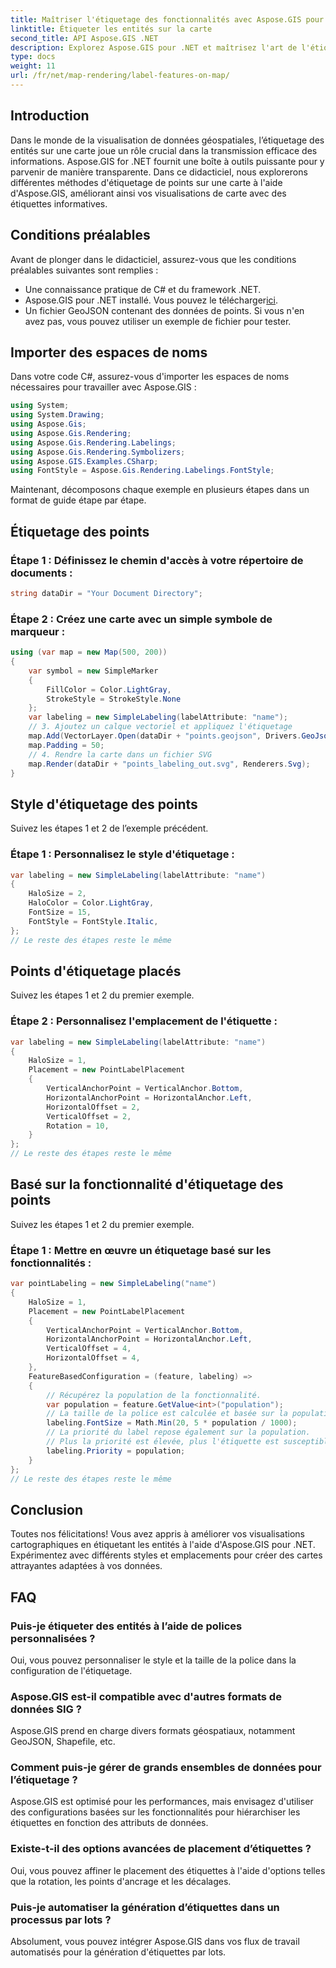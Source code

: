 ```yaml
---
title: Maîtriser l'étiquetage des fonctionnalités avec Aspose.GIS pour .NET
linktitle: Étiqueter les entités sur la carte
second_title: API Aspose.GIS .NET
description: Explorez Aspose.GIS pour .NET et maîtrisez l'art de l'étiquetage des entités sur les cartes. Améliorez vos visualisations géospatiales sans effort. #Aspose #SIG
type: docs
weight: 11
url: /fr/net/map-rendering/label-features-on-map/
---
```

## Introduction
Dans le monde de la visualisation de données géospatiales, l’étiquetage des entités sur une carte joue un rôle crucial dans la transmission efficace des informations. Aspose.GIS for .NET fournit une boîte à outils puissante pour y parvenir de manière transparente. Dans ce didacticiel, nous explorerons différentes méthodes d'étiquetage de points sur une carte à l'aide d'Aspose.GIS, améliorant ainsi vos visualisations de carte avec des étiquettes informatives.
## Conditions préalables
Avant de plonger dans le didacticiel, assurez-vous que les conditions préalables suivantes sont remplies :
- Une connaissance pratique de C# et du framework .NET.
-  Aspose.GIS pour .NET installé. Vous pouvez le télécharger[ici](https://releases.aspose.com/gis/net/).
- Un fichier GeoJSON contenant des données de points. Si vous n'en avez pas, vous pouvez utiliser un exemple de fichier pour tester.
## Importer des espaces de noms
Dans votre code C#, assurez-vous d'importer les espaces de noms nécessaires pour travailler avec Aspose.GIS :
```csharp
using System;
using System.Drawing;
using Aspose.Gis;
using Aspose.Gis.Rendering;
using Aspose.Gis.Rendering.Labelings;
using Aspose.Gis.Rendering.Symbolizers;
using Aspose.GIS.Examples.CSharp;
using FontStyle = Aspose.Gis.Rendering.Labelings.FontStyle;
```
Maintenant, décomposons chaque exemple en plusieurs étapes dans un format de guide étape par étape.
##  Étiquetage des points

### Étape 1 : Définissez le chemin d'accès à votre répertoire de documents :
```csharp
string dataDir = "Your Document Directory";
```
### Étape 2 : Créez une carte avec un simple symbole de marqueur :
```csharp
using (var map = new Map(500, 200))
{
    var symbol = new SimpleMarker
    {
        FillColor = Color.LightGray,
        StrokeStyle = StrokeStyle.None
    };
    var labeling = new SimpleLabeling(labelAttribute: "name");
    // 3. Ajoutez un calque vectoriel et appliquez l'étiquetage
    map.Add(VectorLayer.Open(dataDir + "points.geojson", Drivers.GeoJson), symbol, labeling);
    map.Padding = 50;
    // 4. Rendre la carte dans un fichier SVG
    map.Render(dataDir + "points_labeling_out.svg", Renderers.Svg);
}
```
## Style d'étiquetage des points

Suivez les étapes 1 et 2 de l’exemple précédent.

### Étape 1 : Personnalisez le style d'étiquetage :
```csharp
var labeling = new SimpleLabeling(labelAttribute: "name")
{
    HaloSize = 2,
    HaloColor = Color.LightGray,
    FontSize = 15,
    FontStyle = FontStyle.Italic,
};
// Le reste des étapes reste le même
```
## Points d'étiquetage placés

Suivez les étapes 1 et 2 du premier exemple.
### Étape 2 : Personnalisez l'emplacement de l'étiquette :
```csharp
var labeling = new SimpleLabeling(labelAttribute: "name")
{
    HaloSize = 1,
    Placement = new PointLabelPlacement
    {
        VerticalAnchorPoint = VerticalAnchor.Bottom,
        HorizontalAnchorPoint = HorizontalAnchor.Left,
        HorizontalOffset = 2,
        VerticalOffset = 2,
        Rotation = 10,
    }
};
// Le reste des étapes reste le même
```
## Basé sur la fonctionnalité d'étiquetage des points

Suivez les étapes 1 et 2 du premier exemple.

### Étape 1 : Mettre en œuvre un étiquetage basé sur les fonctionnalités :
```csharp
var pointLabeling = new SimpleLabeling("name")
{
    HaloSize = 1,
    Placement = new PointLabelPlacement
    {
        VerticalAnchorPoint = VerticalAnchor.Bottom,
        HorizontalAnchorPoint = HorizontalAnchor.Left,
        VerticalOffset = 4,
        HorizontalOffset = 4,
    },
    FeatureBasedConfiguration = (feature, labeling) =>
    {
        // Récupérez la population de la fonctionnalité.
        var population = feature.GetValue<int>("population");
        // La taille de la police est calculée et basée sur la population.
        labeling.FontSize = Math.Min(20, 5 * population / 1000);
        // La priorité du label repose également sur la population.
        // Plus la priorité est élevée, plus l'étiquette est susceptible d'apparaître sur l'image de sortie.
        labeling.Priority = population;
    }
};
// Le reste des étapes reste le même
```
## Conclusion
Toutes nos félicitations! Vous avez appris à améliorer vos visualisations cartographiques en étiquetant les entités à l'aide d'Aspose.GIS pour .NET. Expérimentez avec différents styles et emplacements pour créer des cartes attrayantes adaptées à vos données.
## FAQ
### Puis-je étiqueter des entités à l’aide de polices personnalisées ?
Oui, vous pouvez personnaliser le style et la taille de la police dans la configuration de l'étiquetage.
### Aspose.GIS est-il compatible avec d'autres formats de données SIG ?
Aspose.GIS prend en charge divers formats géospatiaux, notamment GeoJSON, Shapefile, etc.
### Comment puis-je gérer de grands ensembles de données pour l’étiquetage ?
Aspose.GIS est optimisé pour les performances, mais envisagez d'utiliser des configurations basées sur les fonctionnalités pour hiérarchiser les étiquettes en fonction des attributs de données.
### Existe-t-il des options avancées de placement d’étiquettes ?
Oui, vous pouvez affiner le placement des étiquettes à l'aide d'options telles que la rotation, les points d'ancrage et les décalages.
### Puis-je automatiser la génération d’étiquettes dans un processus par lots ?
Absolument, vous pouvez intégrer Aspose.GIS dans vos flux de travail automatisés pour la génération d'étiquettes par lots.